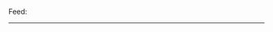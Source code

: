 Feed:

<script src="//360.vizor.io/scripts/embed.js" data-vizorurl="https://360.vizor.io/embed/v/yj6yy" ></script>

<script src="//360.vizor.io/scripts/embed.js" data-vizorurl="https://360.vizor.io/embed/v/nj7yb" ></script>

***
